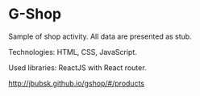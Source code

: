 # G-Shop
Sample of shop activity. All data are presented as stub.

Technologies: HTML, CSS, JavaScript.

Used libraries: ReactJS with React router.

http://jbubsk.github.io/gshop/#/products
